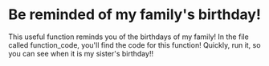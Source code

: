 # Be reminded of my family's birthday!
This useful function reminds you of the birthdays of my family!
In the file called function_code, you'll find the code for this function!
Quickly, run it, so you can see when it is my sister's birthday!!
